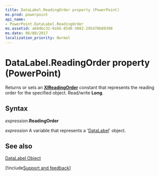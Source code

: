 ```yaml
---
title: DataLabel.ReadingOrder property (PowerPoint)
ms.prod: powerpoint
api_name:
- PowerPoint.DataLabel.ReadingOrder
ms.assetid: a684bc32-9a56-85d6-3082-295470b89398
ms.date: 06/08/2017
localization_priority: Normal
---
```



# DataLabel.ReadingOrder property (PowerPoint)

Returns or sets an  **[XlReadingOrder](PowerPoint.XlReadingOrder.md)** constant that represents the reading order for the specified object. Read/write **Long**.


## Syntax

_expression_.**ReadingOrder**

_expression_ A variable that represents a '[DataLabel](PowerPoint.DataLabel.md)' object.


## See also


[DataLabel Object](PowerPoint.DataLabel.md)

[!include[Support and feedback](~/includes/feedback-boilerplate.md)]